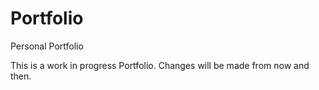 # Portfolio
 Personal Portfolio

 This is a work in progress Portfolio. Changes will be made from now and then.
